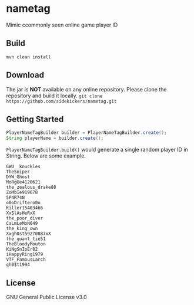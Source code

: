# nametag
Mimic ccommonly seen online game player ID

## Build
`mvn clean install`

## Download
The jar is **NOT** available on any online repository. Please clone the repository and build it locally.
`git clone https://github.com/sidekickers/nametag.git`

## Getting Started
```java
PlayerNameTagBuilder builder = PlayerNameTagBuilder.create();
String playerName = builder.create();
```
`PlayerNameTagBuilder.build()` would generate a single random player ID in String. Below are some example.

```
GWU__knuckles
TheSniper
DYW_Ghost
MoRgUe4120621
the_zealous_drake88
ZoMbIe919678
5P4R74N
o0oDriftero0o
Killer15403466
XxSlAsHeRxX
the_poor_diver
CaLmLeMoN649
the_king_own
Xxgh0st59270887xX
the_quant_tie51
TheBloodyMouton
KiNgSnIpEr82
iHappyRing1979
VTF_FamousLarch
gh0$t1994
```

## License
GNU General Public License v3.0